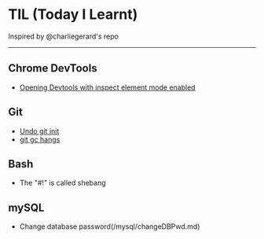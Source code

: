 # TIL (Today I Learnt)

Inspired by @charliegerard's repo

---

## Chrome DevTools
* [Opening Devtools with inspect element mode enabled](/devtools/inspectEnabled.md)

## Git
* [Undo git init](/git/undoGitInit.md)
* [git gc hangs](/git/gcHangs.md)

## Bash
* The "#!" is called shebang

## mySQL
* Change database password(/mysql/changeDBPwd.md)
